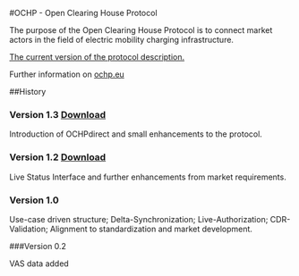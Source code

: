 #OCHP - Open Clearing House Protocol

The purpose of the Open Clearing House Protocol is to connect market actors in the
field of electric mobility charging infrastructure.

[The current version of the protocol description.](OCHP.md)

Further information on [ochp.eu](http://ochp.eu)


##History


### Version 1.3 [Download](http://www.ochp.eu/wp-content/uploads/2013/12/140617_Open-Clearing-House-Protocol_v1.2_0.18.pdf)

Introduction of OCHPdirect and small enhancements to the protocol.


### Version 1.2 [Download](http://www.ochp.eu/wp-content/uploads/2013/12/140617_Open-Clearing-House-Protocol_v1.2_0.18.pdf)

Live Status Interface and further enhancements from market requirements.


### Version 1.0

Use-case driven structure; Delta-Synchronization; Live-Authorization; CDR-Validation; Alignment to standardization and market development.


###Version 0.2

VAS data added
